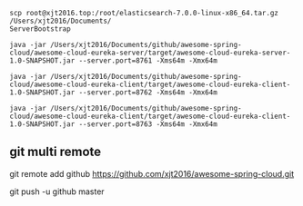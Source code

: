 ```shell
scp root@xjt2016.top:/root/elasticsearch-7.0.0-linux-x86_64.tar.gz /Users/xjt2016/Documents/
ServerBootstrap

java -jar /Users/xjt2016/Documents/github/awesome-spring-cloud/awesome-cloud-eureka-server/target/awesome-cloud-eureka-server-1.0-SNAPSHOT.jar --server.port=8761 -Xms64m -Xmx64m

java -jar /Users/xjt2016/Documents/github/awesome-spring-cloud/awesome-cloud-eureka-client/target/awesome-cloud-eureka-client-1.0-SNAPSHOT.jar --server.port=8762 -Xms64m -Xmx64m

java -jar /Users/xjt2016/Documents/github/awesome-spring-cloud/awesome-cloud-eureka-client/target/awesome-cloud-eureka-client-1.0-SNAPSHOT.jar --server.port=8763 -Xms64m -Xmx64m

```


## git multi remote

git remote add github https://github.com/xjt2016/awesome-spring-cloud.git

git push -u github master